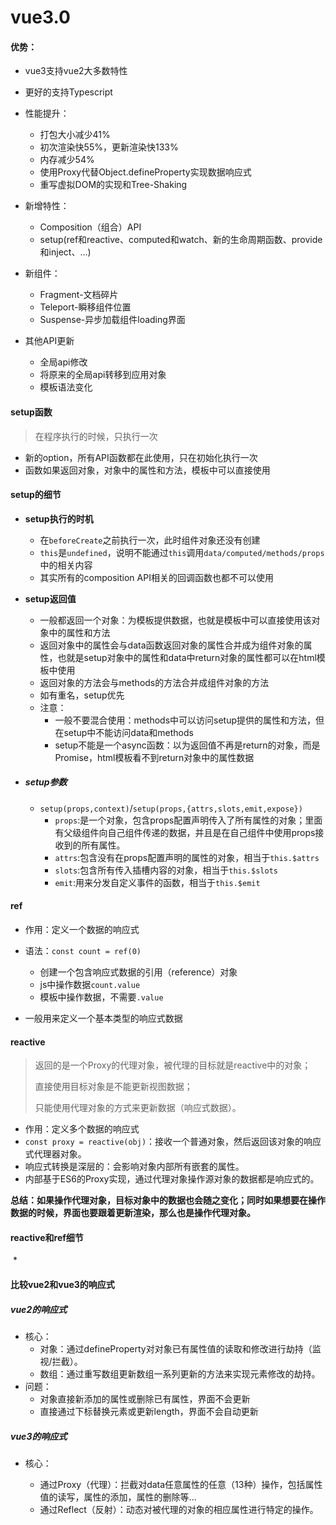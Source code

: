 # vue3.0

#### 优势：

* vue3支持vue2大多数特性
* 更好的支持Typescript
* 性能提升：
  * 打包大小减少41%
  * 初次渲染快55%，更新渲染快133%
  * 内存减少54%
  * 使用Proxy代替Object.defineProperty实现数据响应式
  * 重写虚拟DOM的实现和Tree-Shaking
  
* 新增特性：
  * Composition（组合）API
  * setup(ref和reactive、computed和watch、新的生命周期函数、provide和inject、...)

* 新组件：
  * Fragment-文档碎片
  * Teleport-瞬移组件位置
  * Suspense-异步加载组件loading界面


* 其他API更新
  * 全局api修改
  * 将原来的全局api转移到应用对象
  * 模板语法变化
  



#### setup函数

> 在程序执行的时候，只执行一次

* 新的option，所有API函数都在此使用，只在初始化执行一次
* 函数如果返回对象，对象中的属性和方法，模板中可以直接使用



#### setup的细节

* **setup执行的时机**

  * 在`beforeCreate`之前执行一次，此时组件对象还没有创建
  * `this`是`undefined`，说明不能通过`this`调用`data/computed/methods/props`中的相关内容
  * 其实所有的composition API相关的回调函数也都不可以使用

* **setup返回值**

  * 一般都返回一个对象：为模板提供数据，也就是模板中可以直接使用该对象中的属性和方法
  * 返回对象中的属性会与data函数返回对象的属性合并成为组件对象的属性，也就是setup对象中的属性和data中return对象的属性都可以在html模板中使用
  * 返回对象的方法会与methods的方法合并成组件对象的方法
  * 如有重名，setup优先
  * 注意：
    * 一般不要混合使用：methods中可以访问setup提供的属性和方法，但在setup中不能访问data和methods
    * setup不能是一个async函数：以为返回值不再是return的对象，而是Promise，html模板看不到return对象中的属性数据

* ##### setup参数

  * `setup(props,context)`/`setup(props,{attrs,slots,emit,expose})`
    * `props`:是一个对象，包含props配置声明传入了所有属性的对象；里面有父级组件向自己组件传递的数据，并且是在自己组件中使用props接收到的所有属性。
    * `attrs`:包含没有在props配置声明的属性的对象，相当于`this.$attrs`
    * `slots`:包含所有传入插槽内容的对象，相当于`this.$slots`
    * `emit`:用来分发自定义事件的函数，相当于`this.$emit`



#### ref

* 作用：定义一个数据的响应式
* 语法：`const count = ref(0)`
  * 创建一个包含响应式数据的引用（reference）对象
  * js中操作数据`count.value`
  * 模板中操作数据，不需要`.value`

* 一般用来定义一个基本类型的响应式数据



#### reactive

> 返回的是一个Proxy的代理对象，被代理的目标就是reactive中的对象；
>
> 直接使用目标对象是不能更新视图数据；
>
> 只能使用代理对象的方式来更新数据（响应式数据）。

* 作用：定义多个数据的响应式
* `const proxy = reactive(obj)`：接收一个普通对象，然后返回该对象的响应式代理器对象。
* 响应式转换是深层的：会影响对象内部所有嵌套的属性。
* 内部基于ES6的Proxy实现，通过代理对象操作源对象的数据都是响应式的。

**总结：如果操作代理对象，目标对象中的数据也会随之变化；同时如果想要在操作数据的时候，界面也要跟着更新渲染，那么也是操作代理对象。**



#### reactive和ref细节

​	* 



#### 比较vue2和vue3的响应式

##### vue2的响应式

* 核心：
  * 对象：通过defineProperty对对象已有属性值的读取和修改进行劫持（监视/拦截）。
  * 数组：通过重写数组更新数组一系列更新的方法来实现元素修改的劫持。
* 问题：
  * 对象直接新添加的属性或删除已有属性，界面不会更新
  * 直接通过下标替换元素或更新length，界面不会自动更新

##### vue3的响应式

* 核心：

  * 通过Proxy（代理）：拦截对data任意属性的任意（13种）操作，包括属性值的读写，属性的添加，属性的删除等...
  * 通过Reflect（反射）：动态对被代理的对象的相应属性进行特定的操作。

  



